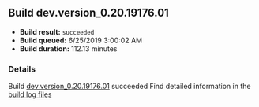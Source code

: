## Build dev.version_0.20.19176.01
- **Build result:** `succeeded`
- **Build queued:** 6/25/2019 3:00:02 AM
- **Build duration:** 112.13 minutes
### Details
Build [dev.version_0.20.19176.01](https://winappstudio.visualstudio.com/web/build.aspx?pcguid=a4ef43be-68ce-4195-a619-079b4d9834c2&builduri=vstfs%3a%2f%2f%2fBuild%2fBuild%2f28901) succeeded
Find detailed information in the [build log files](https://uwpctdiags.blob.core.windows.net/buildlogs/dev.version_0.20.19176.01_logs.zip)

